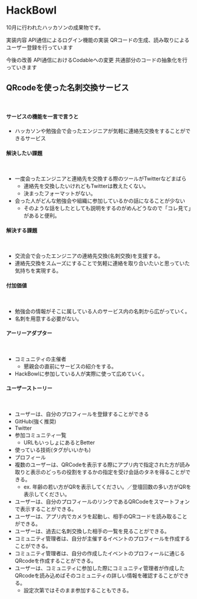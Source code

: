 # HackBowl
10月に行われたハッカソンの成果物です。

実装内容
API通信によるログイン機能の実装
QRコードの生成、読み取りによるユーザー登録を行っています

今後の改善
API通信におけるCodableへの変更
共通部分のコードの抽象化を行っていきます

## QRcodeを使った名刺交換サービス
​
#### サービスの機能を一言で言うと
- ハッカソンや勉強会で会ったエンジニアが気軽に連絡先交換をすることができるサービス
​
#### 解決したい課題
​
- 一度会ったエンジニアと連絡先を交換する際のツールがTwitterなどまばら
  - 連絡先を交換したいけれどもTwitterは教えたくない。
  - 決まったフォーマットがない。
- 会った人がどんな勉強会や組織に参加しているかの話になることが少ない
  - そのような話をしたとしても説明をするのがめんどうなので「コレ見て」があると便利。
​
#### 解決する課題
​
- 交流会で会ったエンジニアの連絡先交換(名刺交換)を支援する。
- 連絡先交換をスムーズにすることで気軽に連絡を取り合いたいと思っていた気持ちを実現する。
​
#### 付加価値
​
- 勉強会の情報がそこに属している人のサービス内の名刺から広がっていく。
- 名刺を用意する必要がない。
​
#### アーリーアダプター
​
- コミュニティの主催者
  - 懇親会の直前にサービスの紹介をする。
- HackBowlに参加している人が実際に使って広めていく。
​
​
​
#### ユーザーストーリー
​
-  ユーザーは、自分のプロフィールを登録することができる
  - GitHub(強く推奨)
  - Twitter
  - 参加コミュニティ一覧
    - URLもいっしょにあるとBetter
  - 使っている技術(タグがいいかも)
  - プロフィール
- 複数のユーザーは、QRCodeを表示する際にアプリ内で指定された方が読み取りと表示のどっちの役割をするかの指定を受け会話のタネを得ることができる。
  - ex. 年齢の若い方がQRを表示してください。／登壇回数の多い方がQRを表示してください。
- ユーザーは、自分のプロフィールのリンクであるQRCodeをスマートフォンで表示することができる。
- ユーザーは、アプリ内でカメラを起動し、相手のQRコードを読み取ることができる。
- ユーザーは、過去に名刺交換した相手の一覧を見ることができる。
- コミュニティ管理者は、自分が主催するイベントのプロフィールを作成することができる。
- コミュニティ管理者は、自分の作成したイベントのプロフィールに通じるQRcodeを作成することができる。
- ユーザーは、コミュニティに参加した際にコミュニティ管理者が作成したQRcodeを読み込めばそのコミュニティの詳しい情報を確認することができる。
  - 設定次第ではそのまま参加することもできる。


